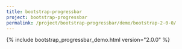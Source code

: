 ```yaml
---
title: bootstrap-progressbar
project: bootstrap-progressbar
permalink: /project/bootstrap-progressbar/demo/bootstrap-2-0-0/
---
```


{% include bootstrap_progressbar_demo.html version="2.0.0" %}
